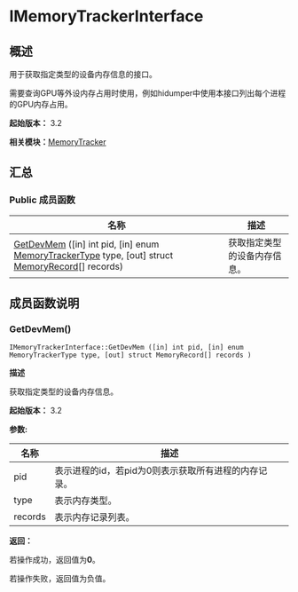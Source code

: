 # IMemoryTrackerInterface


## 概述

用于获取指定类型的设备内存信息的接口。

需要查询GPU等外设内存占用时使用，例如hidumper中使用本接口列出每个进程的GPU内存占用。

**起始版本：** 3.2

**相关模块：**[MemoryTracker](_memory_tracker.md)


## 汇总


### Public 成员函数

| 名称 | 描述 | 
| -------- | -------- |
| [GetDevMem](#getdevmem) ([in] int pid, [in] enum [MemoryTrackerType](_memory_tracker.md#memorytrackertype) type, [out] struct [MemoryRecord](_memory_record.md)[] records) | 获取指定类型的设备内存信息。 | 


## 成员函数说明


### GetDevMem()

```
IMemoryTrackerInterface::GetDevMem ([in] int pid, [in] enum MemoryTrackerType type, [out] struct MemoryRecord[] records )
```

**描述**

获取指定类型的设备内存信息。

**起始版本：** 3.2

**参数:**

| 名称 | 描述 | 
| -------- | -------- |
| pid | 表示进程的id，若pid为0则表示获取所有进程的内存记录。 | 
| type | 表示内存类型。 | 
| records | 表示内存记录列表。 | 

**返回：**

若操作成功，返回值为**0**。

若操作失败，返回值为负值。
